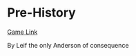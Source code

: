 # Pre-History
 
[Game Link](https://leifthebetteranderson.github.io/Pre-History/HTML%20Versions/Version-4-Game.html)

By Leif the only Anderson of consequence
